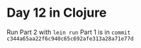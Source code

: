 # Day 12 in Clojure

Run Part 2 with `lein run`
Part 1 is in `commit c344a65aa22f6c940c65c692afe313a28a71e77d`
